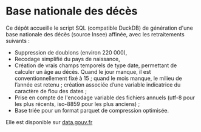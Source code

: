 # Base nationale des décès

Ce dépôt accueille le script SQL (compatible DuckDB) de génération d'une base nationale des décès (source Insee) affinée, avec les retraitements suivants :

- Suppression de doublons (environ 220 000),
- Recodage simplifié du pays de naissance,
- Création de vrais champs temporels de type date, permettant de calculer un âge au décès. Quand le jour manque, il est conventionnellement fixé à 15 ; quand le mois manque, le milieu de l’année est retenu ; création associée d’une variable indicatrice du caractère de flou des dates ;
- Prise en compte de l'encodage variable des fichiers annuels (utf-8 pour les plus récents, iso-8859 pour les plus anciens) ;
- Base triée pour un format parquet de compression optimisée.

Elle est disponible sur [data.gouv.fr](https://www.data.gouv.fr/datasets/base-nationale-des-deces-dedoublonnee)

